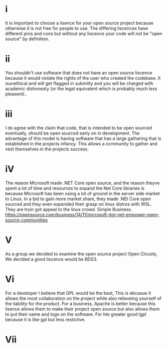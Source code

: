 # i
It is important to choose a lisence for your open source project because otherwise  it is not free for 
people to use. The differing liscences have different pros and cons but wihtout any liscence your code will not be "open source"
by definition.
# ii
You shouldn't use software that does not have an open source liscence because it would violate the rights of the user who created the codebase.
It isunethical and will get flagged in submitty and you will be charged with academic dishonesty (or the legal equivalent which is probably much less pleasent)..
# iii
I do agree with the claim that code, that is intended to be open sourced eventually, should be open sourced early on in development.
The advantage of this model is having software that has a large gathering that is established in the projects infancy. This allows a ocmmunity
to gather and vest themselves in the projects success.
# iV
The reason Microsoft made .NET Core open source, and the reason theyve spent a lot of time and resources to expand the Net Core libraries
is because Microsoft has been osing a lot of ground in the server side market to Linux. In a bid to gain more market share, they made .NEt Core open sourced
and they even expanded their grasp on linux distros with WSL. They are tryin got appeal to the linux crowd. Simple Business. https://opensource.com/business/14/11/microsoft-dot-net-empower-open-source-communities
# V
As a group we decided to examine the open source project Open Circuits, We decided a good liscence would be BDS3.
# Vi
For a developer I believe that GPL would be the best, This is ebcasue it allows the most collaboration on the project while also 
relieveing yourself of the liability for the product.
For a business, Apache is better because this lisence allows them to make their project open source but also allows them to put their name and logo on the software.
For hte greater good lgpl because it is like gpl but less restictive.
# Vii
